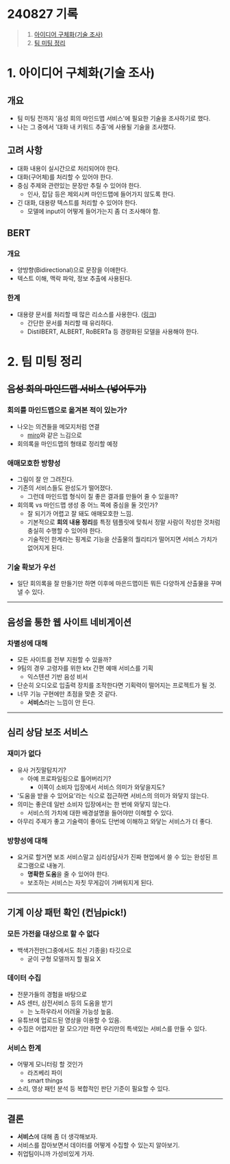 # 240827 기록

> 1. [아이디어 구체화(기술 조사)](#1-아이디어-구체화(기술-조사))
> 2. [팀 미팅 정리](#2-팀-미팅-정리)

# 1. 아이디어 구체화(기술 조사)
## 개요
- 팀 미팅 전까지 '음성 회의 마인드맵 서비스'에 필요한 기술을 조사하기로 했다.
- 나는 그 중에서 '대화 내 키워드 추출'에 사용될 기술을 조사했다.

## 고려 사항
- 대화 내용이 실시간으로 처리되어야 한다.
- 대화(구어체)를 처리할 수 있어야 한다.
- 중심 주제와 관련있는 문장만 추릴 수 있어야 한다.
    - 인사, 잡담 등은 제외시켜 마인드맵에 들어가지 않도록 한다.
- 긴 대화, 대용량 텍스트를 처리할 수 있어야 한다.
	- 모델에 input이 어떻게 들어가는지 좀 더 조사해야 함.

## BERT
### 개요
- 양방향(Bidirectional)으로 문장을 이애한다.
- 텍스트 이해, 맥락 파악, 정보 추출에 사용된다.

### 한계
- 대용량 문서를 처리할 때 많은 리소스를 사용한다. ([링크](https://velog.io/@jochedda/KeyBERT-%ED%82%A4%EC%9B%8C%EB%93%9C-%EC%B6%94%EC%B6%9CKeyword-extraction))
    - 간단한 문서를 처리할 때 유리하다.
    - DistilBERT, ALBERT, RoBERTa 등 경량화된 모델을 사용해야 한다.


# 2. 팀 미팅 정리

## ~~음성 회의 마인드맵 서비스 (넣어두기)~~

### 회의를 마인드맵으로 옮겨본 적이 있는가?

- 나오는 의견들을 메모지처럼 연결
    - [miro](https://www.miro.com)와 같은 느김으로
- 회의록을 마인드맵의 형태로 정리할 예정

### 애매모호한 방향성
- 그림이 잘 안 그려진다.
- 기존의 서비스들도 완성도가 떨어졌다.
    - 그런데 마인드맵 형식이 질 좋은 결과를 만들어 줄 수 있을까?
- 회의록 vs 마인드맵 생성 중 어느 쪽에 중심을 둘 것인가?
    - 잘 되기가 어렵고 잘 돼도 애매모호한 느낌.
    - 기본적으로 **회의 내용 정리**를 특정 템플릿에 맞춰서 정말 사람이 작성한 것처럼 충실히 수행할 수 있어야 한다.
    - 기술적인 한계라는 핑계로 기능을 산출물의 퀄리티가 떨어지면 서비스 가치가 없어지게 된다.

### 기술 확보가 우선
- 일단 회의록을 잘 만들기만 하면 이후에 마은드맵이든 뭐든 다양하게 산출물을 꾸며낼 수 있다.

---

## 음성을 통한 웹 사이트 네비게이션

### 차별성에 대해
- 모든 사이트를 전부 지원할 수 있을까?
- 9팀의 경우 고령자를 위한 ktx 간편 예매 서비스를 기획
    - 익스텐션 기반 음성 비서
- 단순히 오디오로 입출력 장치를 조작한다면 기획력이 떨어지는 프로젝트가 될 것.
- 너무 기능 구현에만 초점을 맞춘 것 같다.
    - **서비스**라는 느낌이 안 든다.

---

## 심리 상담 보조 서비스

### 재미가 없다
- 유사 거짓말탐지기?
    - 아예 프로파일링으로 틀어버리기?
        - 이쪽이 소비자 입장에서 서비스 의미가 와닿을지도?
- '도움을 받을 수 있어요'라는 식으로 접근하면 서비스의 의미가 와닿지 않는다.
- 의미는 좋은데 일반 소비자 입장에서는 한 번에 와닿지 않는다.
    - 서비스의 가치에 대한 배경설명을 들어야만 이해할 수 있다.
- 아무리 주제가 좋고 기술력이 좋아도 단번에 이해하고 와닿는 서비스가 더 좋다.

### 방향성에 대해
- 요거로 할거면 보조 서비스말고 심리상담사가 진짜 현업에서 쓸 수 있는 완성된 프로그램으로 내놓기.
    - **명확한 도움**을 줄 수 있어야 한다.
    - 보조하는 서비스는 자칫 무게감이 가벼워지게 된다.

---

## 기계 이상 패턴 확인 (컨님pick!)

### 모든 가전을 대상으로 할 수 없다
- 백색가전만(그중에서도 최신 기종을) 타깃으로
    - 굳이 구형 모델까지 할 필요 X

### 데이터 수집
- 전문가들의 경험을 바탕으로
- AS 센터, 삼전서비스 등의 도움을 받기
    - 는 노하우라서 어려울 가능성 높음.
- 유튜브에 업로드된 영상을 이용할 수 있음.
- 수집은 어렵지만 잘 모으기만 하면 우리만의 특색있는 서비스를 만들 수 있다.

### 서비스 한계
- 어떻게 모니터링 할 것인가
    - 라즈베리 파이
    - smart things
- 소리, 영상 패턴 분석 등 복합적인 판단 기준이 필요할 수 있다.

---

## 결론
- **서비스**에 대해 좀 더 생각해보자.
- 서비스를 잡아보면서 데이터를 어떻게 수집할 수 있는지 알아보기.
- 취업팀이니까 가성비있게 가자.
